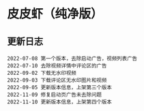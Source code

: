 # 皮皮虾（纯净版）

更新日志
-----------
```
2022-07-08 第一个版本，去除启动广告，视频列表广告
2022-07-10 去除视频详情中评论区的广告
2022-09-02 下载无水印视频
2022-09-03 下载评论区无水印图片和视频
2022-09-05 更新版本信息，上架第三个版本
2022-11-09 修复启动页广告未去除问题
2022-11-10 更新版本信息，上架第四个版本
```

